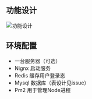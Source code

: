 ## 功能设计
![功能设计](https://user-gold-cdn.xitu.io/2019/3/24/169afeeb36321a50?w=922&h=1300&f=png&s=201330)

## 环境配置
- 一台服务器（可选）
- Nignx 启动服务
- Redis 缓存用户登录态
- Mysql 数据库（表设计见issue）
- Pm2 用于管理Node进程

